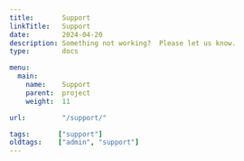 ```yaml
---
title:       Support
linkTitle:   Support
date:        2024-04-20
description: Something not working?  Please let us know. 
type:        docs

menu:
  main:
    name:    Support
    parent:  project
    weight:  11

url:         "/support/"

tags:       ["support"] 
oldtags:    ["admin", "support"]
---
```


<div>
<script charset="utf-8" type="text/javascript" src="//js.hsforms.net/forms/embed/v2.js"></script>
<script>
  hbspt.forms.create({
    region: "na1",
    portalId: "8736067",
    formId: "3b11be47-107d-4175-9289-589ef9bc4cd9"
  });
</script>
</div>